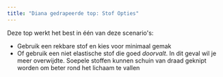 ```yaml
---
title: "Diana gedrapeerde top: Stof Opties"
---
```


Deze top werkt het best in één van deze scenario's:

- Gebruik een rekbare stof en kies voor minimaal gemak
- Of gebruik een niet elastische stof die goed _doorvalt_. In dit geval wil je meer overwijdte. Soepele stoffen kunnen schuin van draad geknipt worden om beter rond het lichaam te vallen
